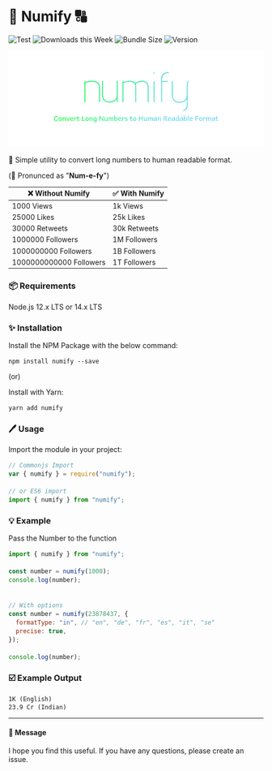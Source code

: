 # :1234: Numify :capital_abcd:

![Test](https://github.com/mcnaveen/numify/workflows/Test/badge.svg)
![Downloads this Week](https://img.shields.io/npm/dw/numify)
![Bundle Size](https://img.shields.io/bundlephobia/min/numify)
![Version](https://img.shields.io/npm/v/numify)

![Numify](./image/cover.png)

:unicorn: Simple utility to convert long numbers to human readable format.

(:loudspeaker: Pronunced as "**Num-e-fy**")

| :x: Without Numify      | :white_check_mark: With Numify |
| ----------------------- | ------------------------------ |
| 1000 Views              | 1k Views                       |
| 25000 Likes             | 25k Likes                      |
| 30000 Retweets          | 30k Retweets                   |
| 1000000 Followers       | 1M Followers                   |
| 1000000000 Followers    | 1B Followers                   |
| 1000000000000 Followers | 1T Followers                   |

### :package: Requirements

Node.js 12.x LTS or 14.x LTS

### :sparkles: Installation

Install the NPM Package with the below command:

```
npm install numify --save
```

(or)

Install with Yarn:

```
yarn add numify
```

### :pen: Usage

Import the module in your project:

```javascript
// Commonjs Import
var { numify } = require("numify");

// or ES6 import
import { numify } from "numify";
```

### :bulb: Example

Pass the Number to the function

```javascript
import { numify } from "numify";

const number = numify(1000);
console.log(number);


// With options
const number = numify(23878437, {
  formatType: "in", // "en", "de", "fr", "es", "it", "se"
  precise: true,
});

console.log(number);
```

### :ballot_box_with_check: Example Output

```
1K (English)
23.9 Cr (Indian)
```

---

#### :green_heart: Message

I hope you find this useful. If you have any questions, please create an issue.
